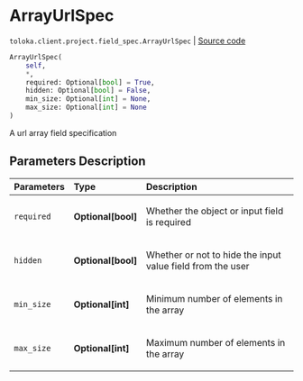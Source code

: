 # ArrayUrlSpec
`toloka.client.project.field_spec.ArrayUrlSpec` | [Source code](https://github.com/Toloka/toloka-kit/blob/v0.1.26/src/client/project/field_spec.py#L189)

```python
ArrayUrlSpec(
    self,
    *,
    required: Optional[bool] = True,
    hidden: Optional[bool] = False,
    min_size: Optional[int] = None,
    max_size: Optional[int] = None
)
```

A url array field specification

## Parameters Description

| Parameters | Type | Description |
| :----------| :----| :-----------|
`required`|**Optional\[bool\]**|<p>Whether the object or input field is required</p>
`hidden`|**Optional\[bool\]**|<p>Whether or not to hide the input value field from the user</p>
`min_size`|**Optional\[int\]**|<p>Minimum number of elements in the array</p>
`max_size`|**Optional\[int\]**|<p>Maximum number of elements in the array</p>
